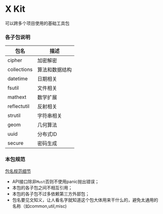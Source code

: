 # X Kit

可以跨多个项目使用的基础工具包

### 各子包说明

包名        |  描述
------------|-----------------------------
cipher      | 加密解密
collections | 算法和数据结构
datetime    | 日期相关
fsutil      | 文件相关
mathext     | 数学扩展
reflectutil | 反射相关
strutil     | 字符串相关
geom        | 几何算法
uuid        | 分布式ID
secure      | 密码生成



### 本包规范

[包名规范细节](https://blog.golang.org/package-names)

* API接口除非`Must`否则不使用panic抛出错误；
* 本包的各子包之间不相互引用；
* 本包的各子包不过多依赖第三方外部包；
* 包名要见文知义，让人看名字就知道这个包大体用来干什么的，避免太通用的名称（如common,util,misc)
